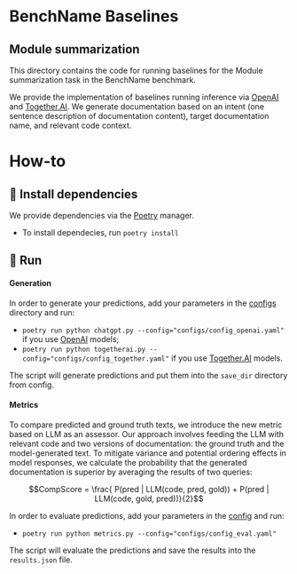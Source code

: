 # BenchName Baselines
## Module summarization

This directory contains the code for running baselines for the Module summarization task in the BenchName benchmark.

We provide the implementation of baselines running inference via [OpenAI](https://platform.openai.com/docs/overview) and [Together.AI](https://www.together.ai/).
We generate documentation based on an intent (one sentence description of documentation content), target documentation name, and relevant code context. 

# How-to

## 💾 Install dependencies

We provide dependencies via the [Poetry](https://python-poetry.org/docs/) manager. 

* To install dependecies, run `poetry install`

## 🚀 Run 

#### Generation

In order to generate your predictions, add your parameters in the [configs](configs) directory and run: 

* `poetry run python chatgpt.py --config="configs/config_openai.yaml"` if you use [OpenAI](https://platform.openai.com/docs/overview) models;
* `poetry run python togetherai.py --config="configs/config_together.yaml"` if you use [Together.AI](https://www.together.ai/) models.

The script will generate predictions and put them into the `save_dir` directory from config.

#### Metrics 

To compare predicted and ground truth texts, we introduce the new metric based on LLM as an assessor. Our approach involves feeding the LLM with relevant code and two versions of documentation: the ground truth and the model-generated text. To mitigate variance and potential ordering effects in model responses, we calculate the probability that the generated documentation is superior by averaging the results of two queries:

```math
CompScore = \frac{ P(pred | LLM(code, pred, gold)) + P(pred | LLM(code, gold, pred))}{2}
```

In order to evaluate predictions, add your parameters in the [config](configs/config_eval.yaml) and run:
* `poetry run python metrics.py --config="configs/config_eval.yaml"`

The script will evaluate the predictions and save the results into the `results.json` file.
